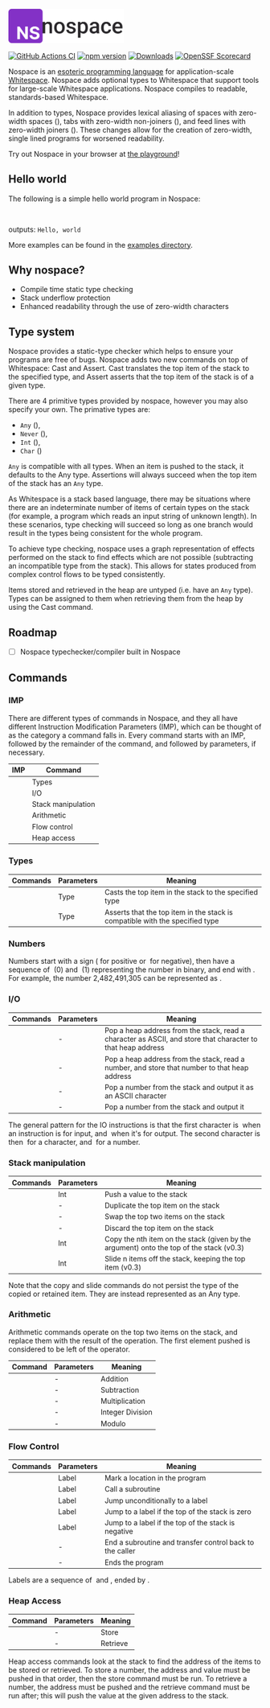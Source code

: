 <p>
  <picture>
    <source media="(prefers-color-scheme: dark)" srcset="https://raw.githubusercontent.com/LeahHirst/nospace/refs/heads/main/.github/assets/logo-dark.svg">
    <img alt="Nospace" src="https://raw.githubusercontent.com/LeahHirst/nospace/refs/heads/main/.github/assets/logo-light.svg" width="230">
  </picture>
</p>

[![GitHub Actions CI](https://github.com/LeahHirst/nospace/workflows/CI/badge.svg)](https://github.com/LeahHirst/nospace/actions?query=workflow%3ACI)
[![npm version](https://badge.fury.io/js/nospace.svg)](https://www.npmjs.com/package/nospace)
[![Downloads](https://img.shields.io/npm/dm/nospace.svg)](https://www.npmjs.com/package/nospace)
[![OpenSSF Scorecard](https://api.securityscorecards.dev/projects/github.com/LeahHirst/nospace/badge)](https://securityscorecards.dev/viewer/?uri=github.com/LeahHirst/nospace)

Nospace is an [esoteric programming language](https://en.wikipedia.org/wiki/Esoteric_programming_language) for application-scale [Whitespace](https://esolangs.org/wiki/Whitespace). Nospace adds optional types to Whitespace that support tools for large-scale Whitespace applications. Nospace compiles to readable, standards-based Whitespace.

In addition to types, Nospace provides lexical aliasing of spaces with zero-width spaces (`​`), tabs with zero-width non-joiners (`‌`), and feed lines with zero-width joiners (`‍`). These changes allow for the creation of zero-width, single lined programs for worsened readability.

Try out Nospace in your browser at [the playground](https://nospacelang.org/play)!

## Hello world

The following is a simple hello world program in Nospace:

```
​​​‌​​‌​​​‍‌‍​​​​​‌‌​​‌​‌‍‌‍​​​​​‌‌​‌‌​​‍‌‍​​​​​‌‌​‌‌​​‍‌‍​​​​​‌‌​‌‌‌‌‍‌‍​​​​​‌​‌‌​​‍‌‍​​​​​‌​​​​​‍‌‍​​​​​‌‌‌​‌‌‌‍‌‍​​​​​‌‌​‌‌‌‌‍‌‍​​​​​‌‌‌​​‌​‍‌‍​​​​​‌‌​‌‌​​‍‌‍​​​​​‌‌​​‌​​‍‌‍​​‍‍‍
```

outputs: `Hello, world`

More examples can be found in the [examples directory](https://github.com/LeahHirst/nospace/tree/main/examples).

## Why nospace?

- Compile time static type checking
- Stack underflow protection
- Enhanced readability through the use of zero-width characters

## Type system

Nospace provides a static-type checker which helps to ensure your programs are free of bugs. Nospace adds two new commands on top of Whitespace: Cast and Assert. Cast translates the top item of the stack to the specified type, and Assert asserts that the top item of the stack is of a given type.

There are 4 primitive types provided by nospace, however you may also specify your own. The primative types are:

- `Any` (`‌​‍`),
- `Never` (`‌‌‍`),
- `Int` (`​​‍`),
- `Char` (`​‌‍`)

`Any` is compatible with all types. When an item is pushed to the stack, it defaults to the Any type. Assertions will always succeed when the top item of the stack has an `Any` type.

As Whitespace is a stack based language, there may be situations where there are an indeterminate number of items of certain types on the stack (for example, a program which reads an input string of unknown length). In these scenarios, type checking will succeed so long as one branch would result in the types being consistent for the whole program.

To achieve type checking, nospace uses a graph representation of effects performed on the stack to find effects which are not possible (subtracting an incompatible type from the stack). This allows for states produced from complex control flows to be typed consistently.

Items stored and retrieved in the heap are untyped (i.e. have an `Any` type). Types can be assigned to them when retrieving them from the heap by using the Cast command.

## Roadmap

- [ ] Nospace typechecker/compiler built in Nospace

## Commands

### IMP

There are different types of commands in Nospace, and they all have different Instruction Modification Parameters (IMP), which can be thought of as the category a command falls in. Every command starts with an IMP, followed by the remainder of the command, and followed by parameters, if necessary.

| IMP  | Command            |
| ---- | ------------------ |
| `⁠`  | Types              |
| `‌‍` | I/O                |
| `​`  | Stack manipulation |
| `‌​` | Arithmetic         |
| `‍`  | Flow control       |
| `‌‌` | Heap access        |

### Types

| Commands | Parameters | Meaning                                                                      |
| -------- | ---------- | ---------------------------------------------------------------------------- |
| `⁠​`     | Type       | Casts the top item in the stack to the specified type                        |
| `⁠`      | Type       | Asserts that the top item in the stack is compatible with the specified type |

### Numbers

Numbers start with a sign (`​` for positive or `‌` for negative), then have a sequence of `​` (0) and `‌` (1) representing the number in binary, and end with `‍`. For example, the number 2,482,491,305 can be represented as `​‍‌‍​‍​‍‌‍​‍​‍‌‍‌‍‌‍‌‍‌‍‌‍​‍‌‍‌‍‌‍‌‍‌‍​‍​‍‌‍‌‍‌‍‌‍‌‍​‍‌‍​‍‌‍​‍​‍‌‍`.

### I/O

| Commands | Parameters | Meaning                                                                                                     |
| -------- | ---------- | ----------------------------------------------------------------------------------------------------------- |
| `‌​`     | -          | Pop a heap address from the stack, read a character as ASCII, and store that character to that heap address |
| `‌‌`     | -          | Pop a heap address from the stack, read a number, and store that number to that heap address                |
| `​​`     | -          | Pop a number from the stack and output it as an ASCII character                                             |
| `​‌`     | -          | Pop a number from the stack and output it                                                                   |

The general pattern for the IO instructions is that the first character is `‌` when an instruction is for input, and `​` when it's for output. The second character is then `​` for a character, and `‌` for a number.

### Stack manipulation

| Commands‍ | Parameters‍ | Meaning                                                                                 |
| --------- | ----------- | --------------------------------------------------------------------------------------- |
| `​`       | Int         | Push a value to the stack                                                               |
| `‍​‍`     | -‍          | Duplicate the top item on the stack                                                     |
| `‍‌‍`     | -‍          | Swap the top two items on the stack                                                     |
| `‍‍‍`     | -‍          | Discard the top item on the stack                                                       |
| `‌​‍`     | Int         | Copy the nth item on the stack (given by the argument) onto the top of the stack (v0.3) |
| `‌‍‍`     | Int         | Slide n items off the stack, keeping the top item (v0.3)                                |

Note that the copy and slide commands do not persist the type of the copied or retained item. They are instead represented as an Any type.

### Arithmetic

Arithmetic commands operate on the top two items on the stack, and replace them with the result of the operation. The first element pushed is considered to be left of the operator.

| Command | Parameters | Meaning          |
| ------- | ---------- | ---------------- |
| `​​`    | -          | Addition         |
| `​‌`    | -          | Subtraction      |
| `​‍`    | -          | Multiplication   |
| `‌​`    | -          | Integer Division |
| `‌‌`    | -          | Modulo           |

### Flow Control

| Commands | Parameters | Meaning                                                  |
| -------- | ---------- | -------------------------------------------------------- |
| `​​`     | Label      | Mark a location in the program                           |
| `​‌`     | Label      | Call a subroutine                                        |
| `​‍`     | Label      | Jump unconditionally to a label                          |
| `‌​`     | Label      | Jump to a label if the top of the stack is zero          |
| `‌‌`     | Label      | Jump to a label if the top of the stack is negative      |
| `‌‍`     | -          | End a subroutine and transfer control back to the caller |
| `‍‍`     | -          | Ends the program                                         |

Labels are a sequence of `​` and `‌`, ended by `‍`.

### Heap Access

| Command | Parameters | Meaning  |
| ------- | ---------- | -------- |
| `​`     | -          | Store    |
| `‌`     | -          | Retrieve |

Heap access commands look at the stack to find the address of the items to be stored or retrieved. To store a number, the address and value must be pushed in that order, then the store command must be run. To retrieve a number, the address must be pushed and the retrieve command must be run after; this will push the value at the given address to the stack.
